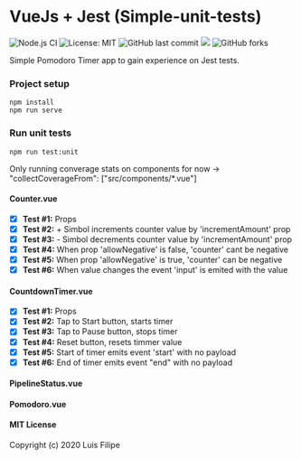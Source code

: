 
# VueJs + Jest (Simple-unit-tests)

![Node.js CI](https://github.com/lrgfilipe/vue-jest-unit-tests/workflows/Node.js%20CI/badge.svg)
![License: MIT](https://img.shields.io/badge/License-MIT-green.svg)
![GitHub last commit](https://img.shields.io/github/last-commit/lrgfilipe/vue-jest-unit-tests)
![](https://img.shields.io/github/licence/lrgfilipe/vue-jest-unit-tests)
![GitHub forks](https://img.shields.io/github/forks/lrgfilipe/vue-jest-unit-tests?style=social)




Simple Pomodoro Timer app to gain experience on Jest tests.


### Project setup
```
npm install
npm run serve
```

### Run unit tests
```
npm run test:unit
```
Only running converage stats on components for now -> "collectCoverageFrom": ["src/components/*.vue"]

#### Counter.vue
 - [X] **Test #1:** Props
 - [X] **Test #2:** + Simbol increments counter value by 'incrementAmount' prop
 - [X] **Test #3:** - Simbol decrements counter value by 'incrementAmount' prop
 - [X] **Test #4:** When prop 'allowNegative' is false, 'counter' cant be negative
 - [X] **Test #5:** When prop 'allowNegative' is true, 'counter' can be negative
 - [X] **Test #6:** When value changes the event 'input' is emited with the value

#### CountdownTimer.vue
- [X] **Test #1:** Props
- [X] **Test #2:** Tap to Start button, starts timer
- [X] **Test #3:** Tap to Pause button, stops timer
- [X] **Test #4:** Reset button, resets timmer value
- [X] **Test #5:** Start of timer emits event 'start' with no payload
- [X] **Test #6:** End of timer emits event "end" with no payload

#### PipelineStatus.vue

#### Pomodoro.vue


#### MIT License

Copyright (c) 2020 Luis Filipe
